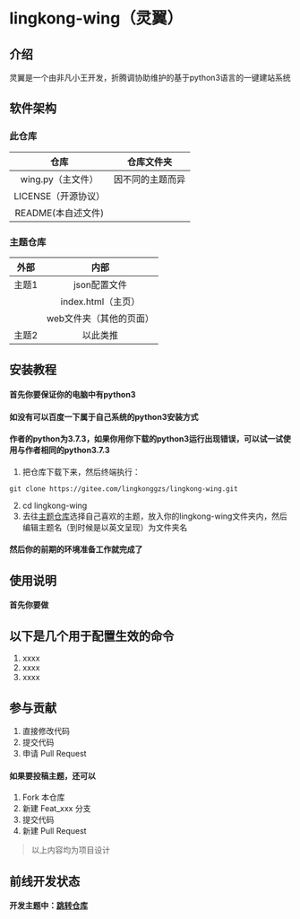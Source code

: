 # lingkong-wing（灵翼）

## 介绍
灵翼是一个由非凡小王开发，折腾调协助维护的基于python3语言的一键建站系统

## 软件架构

### 此仓库
| 仓库   	 |    仓库文件夹	 |
| :--: 	| :--:	 |
| wing.py（主文件） 	| 因不同的主题而异 	 |
| LICENSE（开源协议） 	|  	 |
| README(本自述文件) 	|  	 |
### 主题仓库
| 外部   	 |     内部	 |
| :--: 	| :--:	 |
| 主题1 	| json配置文件 	 |
|  	| index.html（主页） 	 |
|  	| web文件夹（其他的页面） 	 |
| 主题2 	| 以此类推 	 |




## 安装教程
#### 首先你要保证你的电脑中有python3
#### 如没有可以百度一下属于自己系统的python3安装方式
#### 作者的python为3.7.3，如果你用你下载的python3运行出现错误，可以试一试使用与作者相同的python3.7.3
1. 把仓库下载下来，然后终端执行：
```
git clone https://gitee.com/lingkonggzs/lingkong-wing.git
```
2.  cd lingkong-wing
3.  去往[主题仓库](https://gitee.com/lingkonggzs/lingkong-wing-theme.git)选择自己喜欢的主题，放入你的lingkong-wing文件夹内，然后编辑主题名（到时候是以英文呈现）为文件夹名
#### 然后你的前期的环境准备工作就完成了

## 使用说明
#### 首先你要做
## 以下是几个用于配置生效的命令
1.  xxxx
2.  xxxx
3.  xxxx

## 参与贡献

1.  直接修改代码
2.  提交代码
3.  申请 Pull Request
#### 如果要投稿主题，还可以
1.  Fork 本仓库
2.  新建 Feat_xxx 分支
3.  提交代码
4.  新建 Pull Request

> 以上内容均为项目设计


## 前线开发状态

#### 开发主题中：[跳转仓库](https://gitee.com/lingkonggzs/lingkong-wing-theme.git)

